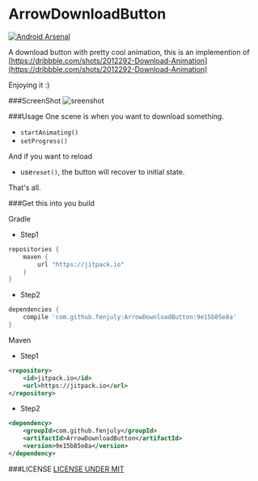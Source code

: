 # ArrowDownloadButton
[![Android Arsenal](https://img.shields.io/badge/Android%20Arsenal-ArrowDownloadButton-green.svg?style=flat)](https://android-arsenal.com/details/1/2307)

A download button with pretty cool animation, this is an implemention of [https://dribbble.com/shots/2012292-Download-Animation](https://dribbble.com/shots/2012292-Download-Animation)

Enjoying it :)

###ScreenShot
![sreenshot](https://github.com/fenjuly/ArrowDownloadButton/blob/master/screenshots/arrowdownloadbutton.gif)

###Usage
One scene is when you want to download something.
* `startAnimating()`
* `setProgress()`

And if you want to reload
* use`reset()`, the button will recover to initial state.

That's all.

###Get this into you build

Gradle
* Step1
```groovy
repositories {
    maven {
        url "https://jitpack.io"
    }
}
```
* Step2
```groovy
dependencies {
    compile 'com.github.fenjuly:ArrowDownloadButton:9e15b85e8a'
}
```

Maven
* Step1
```xml
<repository>
    <id>jitpack.io</id>
    <url>https://jitpack.io</url>
</repository>
```

* Step2
```xml
<dependency>
    <groupId>com.github.fenjuly</groupId>
    <artifactId>ArrowDownloadButton</artifactId>
    <version>9e15b85e8a</version>
</dependency>
```
   

###LICENSE
[LICENSE UNDER MIT](https://github.com/fenjuly/ArrowDownloadButton/raw/master/LICENSE)





